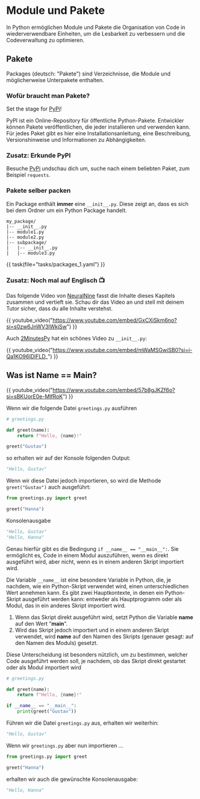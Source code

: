 # Module und Pakete

In Python ermöglichen Module und Pakete die Organisation von Code in wiederverwendbare Einheiten, um die Lesbarkeit zu verbessern
und die Codeverwaltung zu optimieren.

## Pakete

Packages (deutsch: "Pakete") sind Verzeichnisse, die Module und möglicherweise Unterpakete enthalten.

### Wofür braucht man Pakete?
Set the stage for [PyPi](https://pypi.org/)!

PyPI ist ein Online-Repository für öffentliche Python-Pakete. Entwickler können Pakete veröffentlichen, die jeder installieren und verwenden kann. Für jedes Paket gibt es hier eine Installationsanleitung, eine Beschreibung, Versionshinweise und Informationen zu Abhängigkeiten.

### Zusatz: Erkunde PyPI
Besuche [PyPi](https://pypi.org/) undschau dich um, suche nach einem beliebten Paket, zum Beispiel `requests`.

### Pakete selber packen
Ein Package enthält **immer** eine `__init__.py`. Diese zeigt an,
dass es sich bei dem Ordner um ein Python Package handelt.

```
my_package/
|-- __init__.py
|-- module1.py
|-- module2.py
|-- subpackage/
|   |-- __init__.py
|   |-- module3.py
```



{{ task(file="tasks/packages_1.yaml") }}


### Zusatz: Noch mal auf Englisch 📺

Das folgende Video von [NeuralNine](https://www.youtube.com/watch?v=GxCXiSkm6no) 
fasst die Inhalte dieses Kapitels zusammen und vertieft sie.
Schau dir das Video an und stell mit deinem Tutor sicher, dass du alle Inhalte verstehst.

{{ youtube_video("https://www.youtube.com/embed/GxCXiSkm6no?si=s0zw6JnWV3lWkjSw") }}

Auch [2MinutesPy](https://www.youtube.com/watch?v=mWaMSGwiSB0) hat ein schönes Video zu `__init__.py`:


{{ youtube_video("https://www.youtube.com/embed/mWaMSGwiSB0?si=i-Qa1KO96IDlFLD_") }}

## Was ist Name == Main?

{{ youtube_video("https://www.youtube.com/embed/57b8gJKZf6o?si=sBKUorE0e-MlfRoK") }}


Wenn wir die folgende Datei `greetings.py` ausführen

```python
# greetings.py

def greet(name):
    return f"Hello, {name}!"

greet("Gustav")
```

so erhalten wir auf der Konsole folgenden Output:

```python
"Hello, Gustav"
```

Wenn wir diese Datei jedoch importieren, so wird die Methode `greet("Gustav")` auch ausgeführt:

```python
from greetings.py import greet

greet("Hanna")
```

Konsolenausgabe

```python
"Hello, Gustav"
"Hello, Hanna"
```

Genau hierfür gibt es die Bedingung `if __name__ == "__main__":`. Sie ermöglicht es, Code in einem Modul auszuführen, wenn es direkt ausgeführt wird, aber nicht, wenn es in einem anderen Skript importiert wird. 

Die Variable `__name__` ist eine besondere Variable in Python, die, je nachdem, wie ein Python-Skript verwendet wird, einen unterschiedlichen Wert annehmen kann. Es gibt zwei Hauptkontexte, in denen ein Python-Skript ausgeführt werden kann: entweder als Hauptprogramm oder als Modul, das in ein anderes Skript importiert wird.

1. Wenn das Skript direkt ausgeführt wird, setzt Python die Variable __name__ auf den Wert "__main__".
2. Wird das Skript jedoch importiert und in einem anderen Skript verwendet, wird __name__ auf den Namen des Skripts (genauer gesagt: auf den Namen des Moduls) gesetzt.

Diese Unterscheidung ist besonders nützlich, um zu bestimmen, welcher Code ausgeführt werden soll, je nachdem, ob das Skript direkt gestartet oder als Modul importiert wird

```python
# greetings.py

def greet(name):
    return f"Hello, {name}!"

if __name__ == "__main__":
    print(greet("Gustav"))
```

Führen wir die Datei `greetings.py` aus, erhalten wir weiterhin:
```python
"Hello, Gustav"
```

Wenn wir `greetings.py` aber nun importieren ...
```python
from greetings.py import greet

greet("Hanna")
```

erhalten wir auch die gewünschte Konsolenausgabe:

```python
"Hello, Hanna"
```
